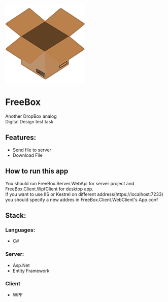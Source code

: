 ![logo_medium](Docs/Logo/logo_medium.png)
# FreeBox
Another DropBox analog\
Digital Design test task

## Features:
- Send file to server
- Download File

## How to run this app
You should run FreeBox.Server.WebApi for server project and FreeBox.Client.WpfClient for desktop app.\
If you want to use IIS or Kestrel on different address(https://localhost:7233) you should specify a new addres in FreeBox.Client.WebClient's App.conf

## Stack:
### Languages:
- C#
### Server:
- Asp.Net
- Entity Framework
### Client
- WPF

